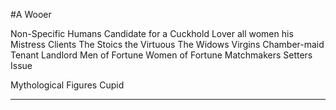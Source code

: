 #A Wooer

Non-Specific Humans
Candidate for a Cuckhold
Lover
all women
his Mistress
Clients
The Stoics
the Virtuous
The Widows
Virgins
Chamber-maid
Tenant
Landlord
Men of Fortune
Women of Fortune
Matchmakers
Setters
Issue

Mythological Figures
Cupid


---


